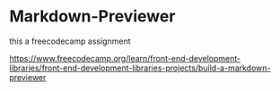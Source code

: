 # Markdown-Previewer



this a freecodecamp assignment

https://www.freecodecamp.org/learn/front-end-development-libraries/front-end-development-libraries-projects/build-a-markdown-previewer
